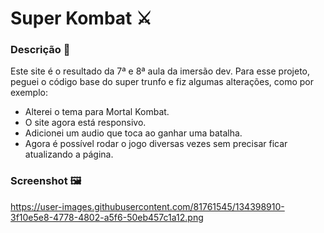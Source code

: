 # Super Kombat ⚔️

### Descrição 📝
Este site é o resultado da 7ª e 8ª aula da imersão dev.
Para esse projeto, peguei o código base do super trunfo e fiz algumas alterações, como por exemplo:
- Alterei o tema para Mortal Kombat.
- O site agora está responsivo.
- Adicionei um audio que toca ao ganhar uma batalha.
- Agora é possível rodar o jogo diversas vezes sem precisar ficar atualizando a página.

### Screenshot 🖼️

https://user-images.githubusercontent.com/81761545/134398910-3f10e5e8-4778-4802-a5f6-50eb457c1a12.png
